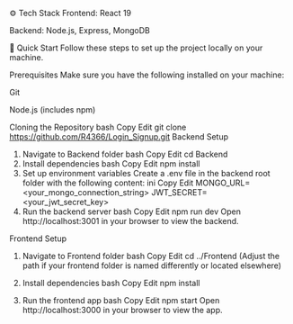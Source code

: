 ⚙️ Tech Stack
Frontend: React 19

Backend: Node.js, Express, MongoDB

🤸 Quick Start
Follow these steps to set up the project locally on your machine.

Prerequisites
Make sure you have the following installed on your machine:

Git

Node.js (includes npm)

Cloning the Repository
bash
Copy
Edit
git clone https://github.com/R4366/Login_Signup.git
Backend Setup
1. Navigate to Backend folder
bash
Copy
Edit
cd Backend
2. Install dependencies
bash
Copy
Edit
npm install
3. Set up environment variables
Create a .env file in the backend root folder with the following content:
ini
Copy
Edit
MONGO_URL=<your_mongo_connection_string>
JWT_SECRET=<your_jwt_secret_key>
4. Run the backend server
bash
Copy
Edit
npm run dev
Open http://localhost:3001 in your browser to view the backend.

Frontend Setup
1. Navigate to Frontend folder
bash
Copy
Edit
cd ../Frontend
(Adjust the path if your frontend folder is named differently or located elsewhere)

2. Install dependencies
bash
Copy
Edit
npm install
3. Run the frontend app
bash
Copy
Edit
npm start
Open http://localhost:3000 in your browser to view the app.

